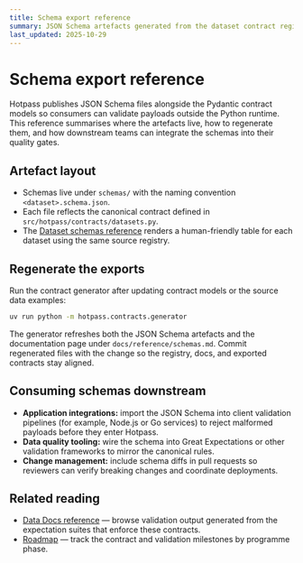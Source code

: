 ```yaml
---
title: Schema export reference
summary: JSON Schema artefacts generated from the dataset contract registry.
last_updated: 2025-10-29
---
```


# Schema export reference

Hotpass publishes JSON Schema files alongside the Pydantic contract models so
consumers can validate payloads outside the Python runtime. This reference
summarises where the artefacts live, how to regenerate them, and how downstream
teams can integrate the schemas into their quality gates.

## Artefact layout

- Schemas live under `schemas/` with the naming convention `<dataset>.schema.json`.
- Each file reflects the canonical contract defined in
  `src/hotpass/contracts/datasets.py`.
- The [Dataset schemas reference](schemas.md) renders a human-friendly table for
  each dataset using the same source registry.

## Regenerate the exports

Run the contract generator after updating contract models or the source data
examples:

```bash
uv run python -m hotpass.contracts.generator
```

The generator refreshes both the JSON Schema artefacts and the documentation page
under `docs/reference/schemas.md`. Commit regenerated files with the change so the
registry, docs, and exported contracts stay aligned.

## Consuming schemas downstream

- **Application integrations:** import the JSON Schema into client validation
  pipelines (for example, Node.js or Go services) to reject malformed payloads
  before they enter Hotpass.
- **Data quality tooling:** wire the schema into Great Expectations or other
  validation frameworks to mirror the canonical rules.
- **Change management:** include schema diffs in pull requests so reviewers can
  verify breaking changes and coordinate deployments.

## Related reading

- [Data Docs reference](data-docs.md) — browse validation output generated from
  the expectation suites that enforce these contracts.
- [Roadmap](../roadmap.md) — track the contract and validation milestones by
  programme phase.

